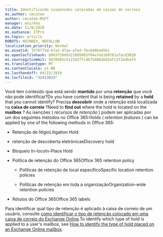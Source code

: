 ```yaml
---
title: Identificando suspensões colocadas em caixas de correio
ms.author: cmcatee
author: cmcatee-MSFT
manager: mnirkhe
ms.date: 11/8/2018
ms.audience: ITPro
ms.topic: article
ROBOTS: NOINDEX, NOFOLLOW
localization_priority: Normal
ms.assetid: 3378775d-67a2-47aa-a7ed-fbc6d0b4d561
ms.openlocfilehash: b993f28d9321805003f04a7eb168f81a7acd3030
ms.sourcegitcommit: 9d78905c512192ffc4675468abd2efc5f2e4baf4
ms.translationtype: MT
ms.contentlocale: pt-BR
ms.lasthandoff: 04/23/2019
ms.locfileid: "32413819"
---
```

<span data-ttu-id="f3722-102">Você tem conteúdo que está sendo **mantido** por uma **retenção** que você não pode identificar?</span><span class="sxs-lookup"><span data-stu-id="f3722-102">Do you have content that is being **retained** by a **hold** that you cannot identify?</span></span> <span data-ttu-id="f3722-103">Precisa **descobrir** onde a retenção está localizada na **caixa de correio** ?</span><span class="sxs-lookup"><span data-stu-id="f3722-103">Need to **find out** where the hold is located on the **mailbox** ?</span></span> <span data-ttu-id="f3722-104">As isenções ( *recursos de retenção* ) podem ser aplicadas por um dos seguintes métodos no Office 365:</span><span class="sxs-lookup"><span data-stu-id="f3722-104">Holds (  *retention features*  ) can be applied by one of the following methods in Office 365:</span></span> 
  
- <span data-ttu-id="f3722-105">Retenção de litígio</span><span class="sxs-lookup"><span data-stu-id="f3722-105">Litigation Hold</span></span> 
    
- <span data-ttu-id="f3722-106">retenção de descoberta eletrônica</span><span class="sxs-lookup"><span data-stu-id="f3722-106">eDiscovery hold</span></span>
    
- <span data-ttu-id="f3722-107">Bloqueio In-loco</span><span class="sxs-lookup"><span data-stu-id="f3722-107">In-Place Hold</span></span>
    
- <span data-ttu-id="f3722-108">Política de retenção do Office 365</span><span class="sxs-lookup"><span data-stu-id="f3722-108">Office 365 retention policy</span></span> 
    
  - <span data-ttu-id="f3722-109">Políticas de retenção de local específico</span><span class="sxs-lookup"><span data-stu-id="f3722-109">Specific location retention policies</span></span>
    
  - <span data-ttu-id="f3722-110">Políticas de retenção em toda a organização</span><span class="sxs-lookup"><span data-stu-id="f3722-110">Organization-wide retention policies</span></span>
    
- <span data-ttu-id="f3722-111">Rótulos do Office 365</span><span class="sxs-lookup"><span data-stu-id="f3722-111">Office 365 labels</span></span>
    
<span data-ttu-id="f3722-112">Para identificar qual tipo de retenção é aplicado à caixa de correio de um usuário, consulte [como identificar o tipo de retenção colocado em uma caixa de correio do Exchange Online](https://docs.microsoft.com/office365/securitycompliance/identify-a-hold-on-an-exchange-online-mailbox).</span><span class="sxs-lookup"><span data-stu-id="f3722-112">To identify which type of hold is applied to a user's mailbox, see [How to identify the type of hold placed on an Exchange Online mailbox](https://docs.microsoft.com/office365/securitycompliance/identify-a-hold-on-an-exchange-online-mailbox).</span></span>
  

